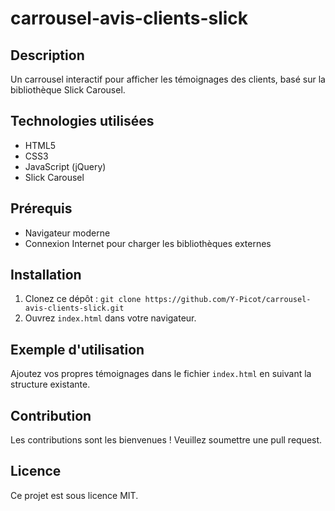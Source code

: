 # carrousel-avis-clients-slick

## Description
Un carrousel interactif pour afficher les témoignages des clients, basé sur la bibliothèque Slick Carousel.

## Technologies utilisées
- HTML5
- CSS3
- JavaScript (jQuery)
- Slick Carousel

## Prérequis
- Navigateur moderne
- Connexion Internet pour charger les bibliothèques externes

## Installation
1. Clonez ce dépôt : `git clone https://github.com/Y-Picot/carrousel-avis-clients-slick.git`
2. Ouvrez `index.html` dans votre navigateur.

## Exemple d'utilisation
Ajoutez vos propres témoignages dans le fichier `index.html` en suivant la structure existante.

## Contribution
Les contributions sont les bienvenues ! Veuillez soumettre une pull request.

## Licence
Ce projet est sous licence MIT.
